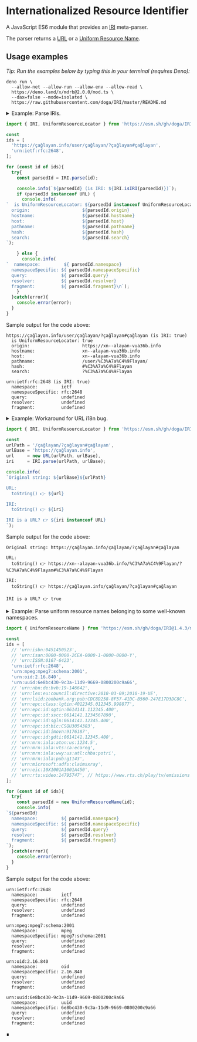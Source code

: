 # Internationalized Resource Identifier

A JavaScript ES6 module that provides an [IRI](https://en.wikipedia.org/wiki/Internationalized_Resource_Identifier)  meta-parser.

The parser returns a [URL](https://developer.mozilla.org/en-US/docs/Web/API/URL) or a [Uniform Resource Name](https://en.wikipedia.org/wiki/Uniform_Resource_Name).

## Usage examples

_Tip: Run the examples below by typing this in your terminal (requires Deno):_

```shell
deno run \
  --allow-net --allow-run --allow-env --allow-read \
  https://deno.land/x/mdrb@2.0.0/mod.ts \
  --dax=false --mode=isolated \
  https://raw.githubusercontent.com/doga/IRI/master/README.md
```

<details data-mdrb>
<summary>Example: Parse IRIs.</summary>

<pre>
description = '''
Running this example is safe, it will not read or write anything to your filesystem.
'''
</pre>
</details>

```javascript
import { IRI, UniformResourceLocator } from 'https://esm.sh/gh/doga/IRI@1.4.3/mod.mjs';

const
ids = [
  'https://çağlayan.info/user/çağlayan/?çağlayan#çağlayan',
  'urn:ietf:rfc:2648',
];

for (const id of ids){
  try{
    const parsedId = IRI.parse(id);

    console.info(`${parsedId} (is IRI: ${IRI.isIRI(parsedId)})`);
    if (parsedId instanceof URL) {
      console.info(
`  is UniformResourceLocator: ${parsedId instanceof UniformResourceLocator}
  origin:                    ${parsedId.origin}
  hostname:                  ${parsedId.hostname}
  host:                      ${parsedId.host}
  pathname:                  ${parsedId.pathname}
  hash:                      ${parsedId.hash}
  search:                    ${parsedId.search}
`);

    } else {
      console.info(
`  namespace:         ${ parsedId.namespace}
  namespaceSpecific: ${ parsedId.namespaceSpecific}
  query:             ${ parsedId.query}
  resolver:          ${ parsedId.resolver}
  fragment:          ${ parsedId.fragment}\n`);
    }
  }catch(error){
    console.error(error);
  }
}
```

Sample output for the code above:

```text
https://çağlayan.info/user/çağlayan/?çağlayan#çağlayan (is IRI: true)
  is UniformResourceLocator: true
  origin:                    https://xn--alayan-vua36b.info
  hostname:                  xn--alayan-vua36b.info
  host:                      xn--alayan-vua36b.info
  pathname:                  /user/%C3%A7a%C4%9Flayan/
  hash:                      #%C3%A7a%C4%9Flayan
  search:                    ?%C3%A7a%C4%9Flayan

urn:ietf:rfc:2648 (is IRI: true)
  namespace:         ietf
  namespaceSpecific: rfc:2648
  query:             undefined
  resolver:          undefined
  fragment:          undefined
```

<details data-mdrb>
<summary>Example: Workaround for URL i18n bug.</summary>

<pre>
description = '''
Running this example is safe, it will not read or write anything to your filesystem.
'''
</pre>
</details>

```javascript
import { IRI, UniformResourceLocator } from 'https://esm.sh/gh/doga/IRI@1.4.3/mod.mjs';

const
urlPath = '/çağlayan/?çağlayan#çağlayan',
urlBase = 'https://çağlayan.info',
url     = new URL(urlPath, urlBase),
iri     = IRI.parse(urlPath, urlBase);

console.info(
`Original string: ${urlBase}${urlPath}

URL:
  toString() 👉 ${url}

IRI:
  toString() 👉 ${iri}

IRI is a URL? 👉 ${iri instanceof URL}
`);
```

Sample output for the code above:

```text
Original string: https://çağlayan.info/çağlayan/?çağlayan#çağlayan

URL:
  toString() 👉 https://xn--alayan-vua36b.info/%C3%A7a%C4%9Flayan/?%C3%A7a%C4%9Flayan#%C3%A7a%C4%9Flayan

IRI:
  toString() 👉 https://çağlayan.info/çağlayan/?çağlayan#çağlayan

IRI is a URL? 👉 true
```

<details data-mdrb>
<summary>Example: Parse uniform resource names belonging to some well-known namespaces.</summary>

<pre>
description = '''
Running this example is safe, it will not read or write anything to your filesystem.
'''
</pre>
</details>

```javascript
import { UniformResourceName } from 'https://esm.sh/gh/doga/IRI@1.4.3/mod.mjs';

const
ids = [
  // 'urn:isbn:0451450523',
  // 'urn:isan:0000-0000-2CEA-0000-1-0000-0000-Y',
  // 'urn:ISSN:0167-6423',
  'urn:ietf:rfc:2648',
  'urn:mpeg:mpeg7:schema:2001',
  'urn:oid:2.16.840',
  'urn:uuid:6e8bc430-9c3a-11d9-9669-0800200c9a66',
  // 'urn:nbn:de:bvb:19-146642',
  // 'urn:lex:eu:council:directive:2010-03-09;2010-19-UE',
  // 'urn:lsid:zoobank.org:pub:CDC8D258-8F57-41DC-B560-247E17D3DC8C',
  // 'urn:epc:class:lgtin:4012345.012345.998877',
  // 'urn:epc:id:sgtin:0614141.112345.400',
  // 'urn:epc:id:sscc:0614141.1234567890',
  // 'urn:epc:id:sgln:0614141.12345.400',
  // 'urn:epc:id:bic:CSQU3054383',
  // 'urn:epc:id:imovn:9176187',
  // 'urn:epc:id:gdti:0614141.12345.400',
  // 'urn:mrn:iala:aton:us:1234.5',
  // 'urn:mrn:iala:vts:ca:ecareg',
  // 'urn:mrn:iala:wwy:us:atl:chba:potri',
  // 'urn:mrn:iala:pub:g1143',
  // 'urn:microsoft:adfs:claimsxray',
  // 'urn:eic:10X1001A1001A450',
  // 'urn:rts:video:14795747', // https://www.rts.ch/play/tv/emissions
];

for (const id of ids){
  try{
    const parsedId = new UniformResourceName(id);
    console.info(
`${parsedId}
  namespace:         ${ parsedId.namespace}
  namespaceSpecific: ${ parsedId.namespaceSpecific}
  query:             ${ parsedId.query}
  resolver:          ${ parsedId.resolver}
  fragment:          ${ parsedId.fragment}
`);
  }catch(error){
    console.error(error);
  }
}
```

Sample output for the code above:

```text
urn:ietf:rfc:2648
  namespace:         ietf
  namespaceSpecific: rfc:2648
  query:             undefined
  resolver:          undefined
  fragment:          undefined

urn:mpeg:mpeg7:schema:2001
  namespace:         mpeg
  namespaceSpecific: mpeg7:schema:2001
  query:             undefined
  resolver:          undefined
  fragment:          undefined

urn:oid:2.16.840
  namespace:         oid
  namespaceSpecific: 2.16.840
  query:             undefined
  resolver:          undefined
  fragment:          undefined

urn:uuid:6e8bc430-9c3a-11d9-9669-0800200c9a66
  namespace:         uuid
  namespaceSpecific: 6e8bc430-9c3a-11d9-9669-0800200c9a66
  query:             undefined
  resolver:          undefined
  fragment:          undefined
```

∎
